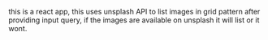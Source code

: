 this is a react app,
this uses unsplash API to list images in grid pattern after providing input query, if the images are available on unsplash it will list or it wont.
